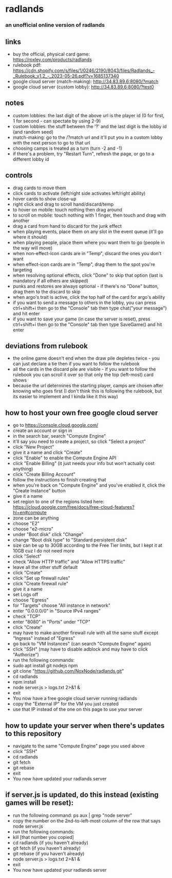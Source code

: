 # radlands

### an unofficial online version of radlands

## links
- buy the official, physical card game: <https://roxley.com/products/radlands>
- rulebook pdf: <https://cdn.shopify.com/s/files/1/0246/2190/8043/files/Radlands_-_Rulebook_v1.2_-_2023-05-26.pdf?v=1685137340>
- google cloud server (match-making): <http://34.83.89.6:8080/?match>
- google cloud server (custom lobby): <http://34.83.89.6:8080/?test0>

## notes
- custom lobbies: the last digit of the above url is the player id (0 for first, 1 for second - can spectate by using 2-9)
- custom lobbies: the stuff between the '?' and the last digit is the lobby id (and random seed)
- match-making: go to the /?match url and it'll put you in a custom lobby with the next person to go to that url
- choosing camps is treated as a turn (turn -2 and -1)
- if there's a problem, try "Restart Turn", refresh the page, or go to a different lobby id

## controls
- drag cards to move them
- click cards to activate (left/right side activates left/right ability)
- hover cards to show close-up
- right click and drag to scroll hand/discard/temp
- to hover on mobile: touch nothing then drag around
- to scroll on mobile: touch nothing with 1 finger, then touch and drag with another
- drag a card from hand to discard for the junk effect
- when playing events, place them on any slot in the event queue (it'll go where it should)
- when playing people, place them where you want them to go (people in the way will move)
- when non-effect-icon cards are in "Temp", discard the ones you don't want
- when effect-icon cards are in "Temp", drag them to the spot you're targeting
- when resolving optional effects, click "Done" to skip that option (last is mandatory if all others are skipped)
- punks and restores are always optional - if there's no "Done" button, drag them to the discard to skip
- when argo's trait is active, click the top half of the card for argo's ability
- if you want to send a message to others in the lobby, you can press ctrl+shift+i then go to the "Console" tab then type chat("your message") and hit enter
- if you want to save your game (in case the server is reset), press ctrl+shift+i then go to the "Console" tab then type SaveGame() and hit enter

## deviations from rulebook
- the online game doesn't end when the draw pile depletes twice - you can just declare a tie then if you want to follow the rulebook
- all the cards in the discard pile are visible - if you want to follow the rulebook you can scroll it over so that only the top (left-most) card shows
- because the url determines the starting player, camps are chosen after knowing who goes first (I don't think this is following the rulebook, but its easier to implement and I kinda like it this way)

## how to host your own free google cloud server
- go to <https://console.cloud.google.com/>
- create an account or sign in
- in the search bar, search "Compute Engine"
- it'll say you need to create a project, so click "Select a project"
- click "New Project"
- give it a name and click "Create"
- click "Enable" to enable the Compute Engine API
- click "Enable Billing" (it just needs your info but won't actually cost anything)
- click "Create Billing Account"
- follow the instructions to finish creating that
- when you're back on "Compute Engine" and you've enabled it, click the "Create Instance" button
- give it a name
- set region to one of the regions listed here: <https://cloud.google.com/free/docs/free-cloud-features?hl=en#compute>
- zone can be anything
- choose "E2"
- choose "e2-micro"
- under "Boot disk" click "Change"
- change "Boot disk type" to "Standard persistent disk"
- size can be up to 30GB according to the Free Tier limits, but I kept it at 10GB cuz I do not need more
- click "Select"
- check "Allow HTTP traffic" and "Allow HTTPS traffic"
- leave all the other stuff default
- click "Create"
- click "Set up firewall rules"
- click "Create firewall rule"
- give it a name
- set Logs off
- choose "Egress"
- for "Targets" choose "All instance in network"
- enter "0.0.0.0/0" in "Source IPv4 ranges"
- check "TCP"
- enter "8080" in "Ports" under "TCP"
- click "Create"
- may have to make another firewall rule with all the same stuff except "Ingress" instead of "Egress"
- go back to "VM Instances" (can search "Compute Engine" again)
- click "SSH" (may have to disable adblock and may have to click "Authorize")
- run the following commands:
- sudo apt install git nodejs npm
- git clone "https://github.com/NoxNode/radlands.git"
- cd radlands
- npm install
- node server.js > logs.txt 2>&1 &
- exit
- You now have a free google cloud server running radlands
- copy the "External IP" for the VM you just created
- use that IP instead of the one on this page to use your server

## how to update your server when there's updates to this repository
- navigate to the same "Compute Engine" page you used above
- click "SSH"
- cd radlands
- git fetch
- git rebase
- exit
- You now have updated your radlands server

## if server.js is updated, do this instead (existing games will be reset):
- run the following command: ps aux | grep "node server"
- copy the number on the 2nd-to-left-most column of the row that says node server.js
- run the following commands:
- kill [that number you copied]
- cd radlands (if you haven't already)
- git fetch (if you haven't already)
- git rebase (if you haven't already)
- node server.js > logs.txt 2>&1 &
- exit
- You now have updated your radlands server

